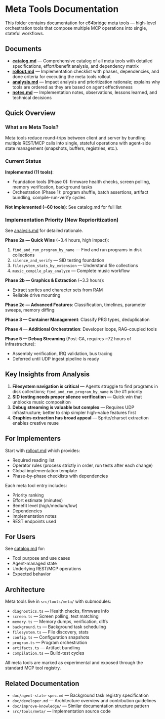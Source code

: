 # Meta Tools Documentation

This folder contains documentation for c64bridge meta tools — high-level orchestration tools that compose multiple MCP operations into single, stateful workflows.

## Documents

- **[catalog.md](catalog.md)** — Comprehensive catalog of all meta tools with detailed specifications, effort/benefit analysis, and dependency matrix
- **[rollout.md](rollout.md)** — Implementation checklist with phases, dependencies, and done criteria for executing the meta tools rollout
- **[analysis.md](analysis.md)** — Impact analysis and prioritization rationale; explains why tools are ordered as they are based on agent effectiveness
- **[notes.md](notes.md)** — Implementation notes, observations, lessons learned, and technical decisions

## Quick Overview

### What are Meta Tools?

Meta tools reduce round-trips between client and server by bundling multiple REST/MCP calls into single, stateful operations with agent-side state management (snapshots, buffers, registries, etc.).

### Current Status

**Implemented (11 tools)**:
- Foundation tools (Phase 0): firmware health checks, screen polling, memory verification, background tasks
- Orchestration (Phase 1): program shuffle, batch assertions, artifact bundling, compile-run-verify cycles

**Not Implemented (~60 tools)**: See catalog.md for full list

### Implementation Priority (New Reprioritization)

See [analysis.md](analysis.md) for detailed rationale.

**Phase 2a — Quick Wins** (~3.4 hours, high impact):
1. `find_and_run_program_by_name` — Find and run programs in disk collections
2. `silence_and_verify` — SID testing foundation
3. `filesystem_stats_by_extension` — Understand file collections
4. `music_compile_play_analyze` — Complete music workflow

**Phase 2b — Graphics & Extraction** (~3.3 hours):
- Extract sprites and character sets from RAM
- Reliable drive mounting

**Phase 2c — Advanced Features**: Classification, timelines, parameter sweeps, memory diffing

**Phase 3 — Container Management**: Classify PRG types, deduplication

**Phase 4 — Additional Orchestration**: Developer loops, RAG-coupled tools

**Phase 5 — Debug Streaming** (Post-GA, requires ~72 hours of infrastructure):
- Assembly verification, IRQ validation, bus tracing
- Deferred until UDP ingest pipeline is ready

## Key Insights from Analysis

1. **Filesystem navigation is critical** — Agents struggle to find programs in disk collections; `find_and_run_program_by_name` is the #1 priority
2. **SID testing needs proper silence verification** — Quick win that unblocks music composition
3. **Debug streaming is valuable but complex** — Requires UDP infrastructure; better to ship simpler high-value features first
4. **Graphics extraction has broad appeal** — Sprite/charset extraction enables creative reuse

## For Implementers

Start with [rollout.md](rollout.md) which provides:
- Required reading list
- Operator rules (process strictly in order, run tests after each change)
- Global implementation template
- Phase-by-phase checklists with dependencies

Each meta tool entry includes:
- Priority ranking
- Effort estimate (minutes)
- Benefit level (high/medium/low)
- Dependencies
- Implementation notes
- REST endpoints used

## For Users

See [catalog.md](catalog.md) for:
- Tool purpose and use cases
- Agent-managed state
- Underlying REST/MCP operations
- Expected behavior

## Architecture

Meta tools live in `src/tools/meta/` with submodules:
- `diagnostics.ts` — Health checks, firmware info
- `screen.ts` — Screen polling, text matching
- `memory.ts` — Memory dumps, verification, diffs
- `background.ts` — Background task scheduling
- `filesystem.ts` — File discovery, stats
- `config.ts` — Configuration snapshots
- `program.ts` — Program orchestration
- `artifacts.ts` — Artifact bundling
- `compilation.ts` — Build-test cycles

All meta tools are marked as experimental and exposed through the standard MCP tool registry.

## Related Documentation

- `doc/agent-state-spec.md` — Background task registry specification
- `doc/developer.md` — Architecture overview and contribution guidelines
- `doc/improve-knowledge/` — Similar documentation structure pattern
- `src/tools/meta/` — Implementation source code

